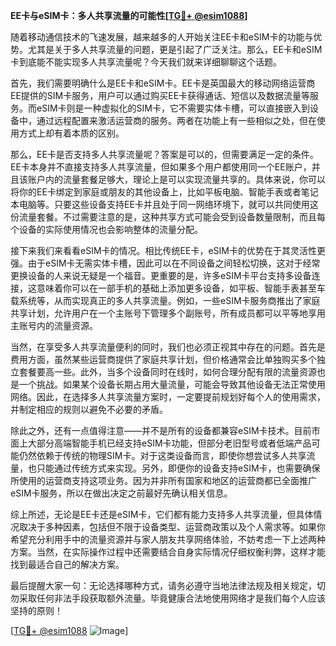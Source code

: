 **EE卡与eSIM卡：多人共享流量的可能性[[TG💪+ @esim1088](https://t.me/s/esim1088)]**

随着移动通信技术的飞速发展，越来越多的人开始关注EE卡和eSIM卡的功能与优势。尤其是关于多人共享流量的问题，更是引起了广泛关注。那么，EE卡和eSIM卡到底能不能实现多人共享流量呢？今天我们就来详细聊聊这个话题。

首先，我们需要明确什么是EE卡和eSIM卡。EE卡是英国最大的移动网络运营商EE提供的SIM卡服务，用户可以通过购买EE卡获得通话、短信以及数据流量等服务。而eSIM卡则是一种虚拟化的SIM卡，它不需要实体卡槽，可以直接嵌入到设备中，通过远程配置来激活运营商的服务。两者在功能上有一些相似之处，但在使用方式上却有着本质的区别。

那么，EE卡是否支持多人共享流量呢？答案是可以的，但需要满足一定的条件。EE卡本身并不直接支持多人共享流量，但如果多个用户都使用同一个EE账户，并且该账户内的流量套餐足够大，理论上是可以实现流量共享的。具体来说，你可以将你的EE卡绑定到家庭或朋友的其他设备上，比如平板电脑、智能手表或者笔记本电脑等。只要这些设备支持EE卡并且处于同一网络环境下，就可以共同使用这份流量套餐。不过需要注意的是，这种共享方式可能会受到设备数量限制，而且每个设备的实际使用情况也会影响整体的流量分配。

接下来我们来看看eSIM卡的情况。相比传统EE卡，eSIM卡的优势在于其灵活性更强。由于eSIM卡无需实体卡槽，因此可以在不同设备之间轻松切换，这对于经常更换设备的人来说无疑是一个福音。更重要的是，许多eSIM卡平台支持多设备连接，这意味着你可以在一部手机的基础上添加更多设备，如平板、智能手表甚至车载系统等，从而实现真正的多人共享流量。例如，一些eSIM卡服务商推出了家庭共享计划，允许用户在一个主账号下管理多个副账号，所有成员都可以平等地享用主账号内的流量资源。

当然，在享受多人共享流量便利的同时，我们也必须正视其中存在的问题。首先是费用方面，虽然某些运营商提供了家庭共享计划，但价格通常会比单独购买多个独立套餐要高一些。此外，当多个设备同时在线时，如何合理分配有限的流量资源也是一个挑战。如果某个设备长期占用大量流量，可能会导致其他设备无法正常使用网络。因此，在选择多人共享流量方案时，一定要提前规划好每个人的使用需求，并制定相应的规则以避免不必要的矛盾。

除此之外，还有一点值得注意——并不是所有的设备都兼容eSIM卡技术。目前市面上大部分高端智能手机已经支持eSIM卡功能，但部分老旧型号或者低端产品可能仍然依赖于传统的物理SIM卡。对于这类设备而言，即使你想尝试多人共享流量，也只能通过传统方式来实现。另外，即便你的设备支持eSIM卡，也需要确保所使用的运营商支持这项业务。因为并非所有国家和地区的运营商都已全面推广eSIM卡服务，所以在做出决定之前最好先确认相关信息。

综上所述，无论是EE卡还是eSIM卡，它们都有能力支持多人共享流量，但具体情况取决于多种因素，包括但不限于设备类型、运营商政策以及个人需求等。如果你希望充分利用手中的流量资源并与家人朋友共享网络体验，不妨考虑一下上述两种方案。当然，在实际操作过程中还需要结合自身实际情况仔细权衡利弊，这样才能找到最适合自己的解决方案。

最后提醒大家一句：无论选择哪种方式，请务必遵守当地法律法规及相关规定，切勿采取任何非法手段获取额外流量。毕竟健康合法地使用网络才是我们每个人应该坚持的原则！

[[TG💪+ @esim1088](https://t.me/s/esim1088) ![Image](https://i.postimg.cc/4NQfJmqS/Snipaste-2025-05-13-00-14-12.png)]